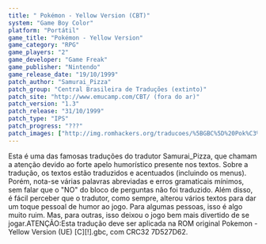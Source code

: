 ```yaml
---
title: " Pokémon - Yellow Version (CBT)"
system: "Game Boy Color"
platform: "Portátil"
game_title: "Pokémon - Yellow Version"
game_category: "RPG"
game_players: "2"
game_developer: "Game Freak"
game_publisher: "Nintendo"
game_release_date: "19/10/1999"
patch_author: "Samurai_Pizza"
patch_group: "Central Brasileira de Traduções (extinto)"
patch_site: "http://www.emucamp.com/CBT/ (fora do ar)"
patch_version: "1.3"
patch_release: "31/10/1999"
patch_type: "IPS"
patch_progress: "???"
patch_images: ["http://img.romhackers.org/traducoes/%5BGBC%5D%20Pok%C3%A9mon%20-%20Yellow%20Version%20-%20CBT%20-%201.png","http://img.romhackers.org/traducoes/%5BGBC%5D%20Pok%C3%A9mon%20-%20Yellow%20Version%20-%20CBT%20-%202.png","http://img.romhackers.org/traducoes/%5BGBC%5D%20Pok%C3%A9mon%20-%20Yellow%20Version%20-%20CBT%20-%203.png"]
---
```

Esta é uma das famosas traduções do tradutor Samurai_Pizza, que chamam a atenção devido ao forte apelo humorístico presente nos textos. Sobre a tradução, os textos estão traduzidos e acentuados (incluindo os menus). Porém, nota-se várias palavras abreviadas e erros gramaticais mínimos, sem falar que o "NO" do bloco de perguntas não foi traduzido. Além disso, é fácil perceber que o tradutor, como sempre, alterou vários textos para dar um toque pessoal de humor ao jogo. Para algumas pessoas, isso é algo muito ruim. Mas, para outras, isso deixou o jogo bem mais divertido de se jogar.ATENÇÃO:Esta tradução deve ser aplicada na ROM original Pokemon - Yellow Version (UE) [C][!].gbc, com CRC32 7D527D62.